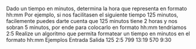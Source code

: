 Dado un tiempo en minutos, determina la hora que representa en formato hh:mm
Por ejemplo, si nos facilitasen el siguiente tiempo 125 minutos, facilemente puedes darte cuenta que 125 minutos tiene 2 horas y nos sobran 5 minutos, por ende para colocarlo en formato hh:mm
tendriamos 2:5
Realize un algoritmo que permita formatear un tiempo en minutos en el formato hh:mm
Ejemplos
Entrada				Salida
125					2:5
799					13:19
570					9:30